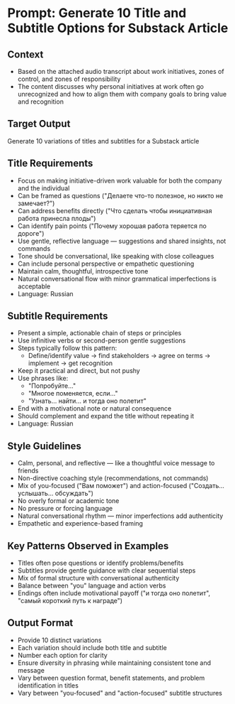 # Prompt: Generate 10 Title and Subtitle Options for Substack Article

## Context

- Based on the attached audio transcript about work initiatives, zones of control, and zones of responsibility
- The content discusses why personal initiatives at work often go unrecognized and how to align them with company goals to bring value and recognition

## Target Output

Generate 10 variations of titles and subtitles for a Substack article

## Title Requirements

- Focus on making initiative-driven work valuable for both the company and the individual
- Can be framed as questions ("Делаете что-то полезное, но никто не замечает?")
- Can address benefits directly ("Что сделать чтобы инициативная работа принесла плоды")
- Can identify pain points ("Почему хорошая работа теряется по дороге")
- Use gentle, reflective language — suggestions and shared insights, not commands
- Tone should be conversational, like speaking with close colleagues
- Can include personal perspective or empathetic questioning
- Maintain calm, thoughtful, introspective tone
- Natural conversational flow with minor grammatical imperfections is acceptable
- Language: Russian

## Subtitle Requirements

- Present a simple, actionable chain of steps or principles
- Use infinitive verbs or second-person gentle suggestions
- Steps typically follow this pattern:
  - Define/identify value → find stakeholders → agree on terms → implement → get recognition
- Keep it practical and direct, but not pushy
- Use phrases like:
  - "Попробуйте..."
  - "Многое поменяется, если..."
  - "Узнать... найти... и тогда оно полетит"
- End with a motivational note or natural consequence
- Should complement and expand the title without repeating it
- Language: Russian

## Style Guidelines

- Calm, personal, and reflective — like a thoughtful voice message to friends
- Non-directive coaching style (recommendations, not commands)
- Mix of you-focused ("Вам поможет") and action-focused ("Создать... услышать... обсуждать")
- No overly formal or academic tone
- No pressure or forcing language
- Natural conversational rhythm — minor imperfections add authenticity
- Empathetic and experience-based framing

## Key Patterns Observed in Examples

- Titles often pose questions or identify problems/benefits
- Subtitles provide gentle guidance with clear sequential steps
- Mix of formal structure with conversational authenticity
- Balance between "you" language and action verbs
- Endings often include motivational payoff ("и тогда оно полетит", "самый короткий путь к награде")

## Output Format

- Provide 10 distinct variations
- Each variation should include both title and subtitle
- Number each option for clarity
- Ensure diversity in phrasing while maintaining consistent tone and message
- Vary between question format, benefit statements, and problem identification in titles
- Vary between "you-focused" and "action-focused" subtitle structures
